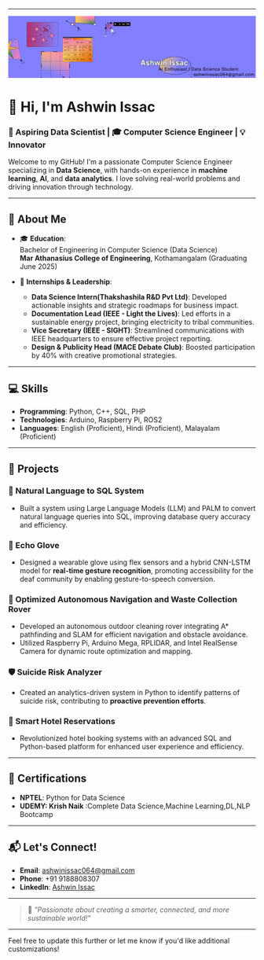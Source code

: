 
---
![Banner](Banner.png)
# 👋 Hi, I'm **Ashwin Issac**  
### 🚀 Aspiring Data Scientist | 🎓 Computer Science Engineer | 💡 Innovator  

Welcome to my GitHub! I'm a passionate Computer Science Engineer specializing in **Data Science**, with hands-on experience in **machine learning**, **AI**, and **data analytics**. I love solving real-world problems and driving innovation through technology.  

---

## 🌟 About Me
- 🎓 **Education**:  
  Bachelor of Engineering in Computer Science (Data Science)  
  **Mar Athanasius College of Engineering**, Kothamangalam (Graduating June 2025)

- 💼 **Internships & Leadership**:  
  - **Data Science Intern(Thakshashila R&D Pvt Ltd)**: Developed actionable insights and strategic roadmaps for business impact.  
  - **Documentation Lead (IEEE - Light the Lives)**: Led efforts in a sustainable energy project, bringing electricity to tribal communities.  
  - **Vice Secretary (IEEE - SIGHT)**: Streamlined communications with IEEE headquarters to ensure effective project reporting.  
  - **Design & Publicity Head (MACE Debate Club)**: Boosted participation by 40% with creative promotional strategies.

---

## 💻 Skills
- **Programming**: Python, C++, SQL, PHP   
- **Technologies**: Arduino, Raspberry Pi, ROS2  
- **Languages**: English (Proficient), Hindi (Proficient), Malayalam (Proficient)

---

## 🚧 Projects
### 🧠 Natural Language to SQL System  
- Built a system using Large Language Models (LLM) and PALM to convert natural language queries into SQL, improving database query accuracy and efficiency.

### 🧤 Echo Glove  
- Designed a wearable glove using flex sensors and a hybrid CNN-LSTM model for **real-time gesture recognition**, promoting accessibility for the deaf community by enabling gesture-to-speech conversion.

### 🤖 Optimized Autonomous Navigation and Waste Collection Rover  
- Developed an autonomous outdoor cleaning rover integrating A* pathfinding and SLAM for efficient navigation and obstacle avoidance.  
- Utilized Raspberry Pi, Arduino Mega, RPLIDAR, and Intel RealSense Camera for dynamic route optimization and mapping.

### 🛡️ Suicide Risk Analyzer  
- Created an analytics-driven system in Python to identify patterns of suicide risk, contributing to **proactive prevention efforts**.

### 🏨 Smart Hotel Reservations  
- Revolutionized hotel booking systems with an advanced SQL and Python-based platform for enhanced user experience and efficiency.

---

## 📜 Certifications
- **NPTEL**: Python for Data Science  
- **UDEMY: Krish Naik** :Complete Data Science,Machine Learning,DL,NLP Bootcamp
 
---

## 📬 Let's Connect!
- **Email**: ashwinissac064@gmail.com  
- **Phone**: +91 9188808307  
- **LinkedIn**: [Ashwin Issac](https://www.linkedin.com/in/ashwissac9/)  

---

> 🌟 *"Passionate about creating a smarter, connected, and more sustainable world!"*

--- 

Feel free to update this further or let me know if you'd like additional customizations!
